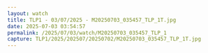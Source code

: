 ```yaml
---
layout: watch
title: TLP1 - 03/07/2025 - M20250703_035457_TLP_1T.jpg
date: 2025-07-03 03:54:57
permalink: /2025/07/03/watch/M20250703_035457_TLP_1
capture: TLP1/2025/202507/20250702/M20250703_035457_TLP_1T.jpg
---
```

